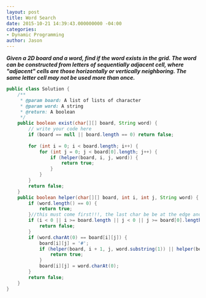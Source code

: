 ```yaml
---
layout: post
title: Word Search
date: 2015-10-21 14:39:43.000000000 -04:00
categories:
- Dynamic Programming
author: Jason
---
```

<p><strong><em>Given a 2D board and a word, find if the word exists in the grid. The word can be constructed from letters of sequentially adjacent cell, where "adjacent" cells are those horizontally or vertically neighboring. The same letter cell may not be used more than once.</em></strong></p>

``` java
public class Solution {
    /**
     * @param board: A list of lists of character
     * @param word: A string
     * @return: A boolean
     */
    public boolean exist(char[][] board, String word) {
        // write your code here
        if (board == null || board.length == 0) return false;
        
        for (int i = 0; i < board.length; i++) {
            for (int j = 0; j < board[0].length; j++) {
                if (helper(board, i, j, word)) {
                    return true;
                }
            }
        }
        return false;
    }   
    public boolean helper(char[][] board, int i, int j, String word) {
        if (word.length() == 0) {
            return true;
        }//this must come first!!!, the last char be be at the edge and thus i j might be out of border
        if (i < 0 || i >= board.length || j < 0 || j >= board[0].length) {
            return false;
        }
        if (word.charAt(0) == board[i][j]) {
            board[i][j] = '#';
            if (helper(board, i + 1, j, word.substring(1)) || helper(board, i - 1, j, word.substring(1)) || helper(board, i, j + 1, word.substring(1)) || helper(board, i, j - 1, word.substring(1))) {
                return true;
            }
            board[i][j] = word.charAt(0);
        }
        return false;
    }
}
```
